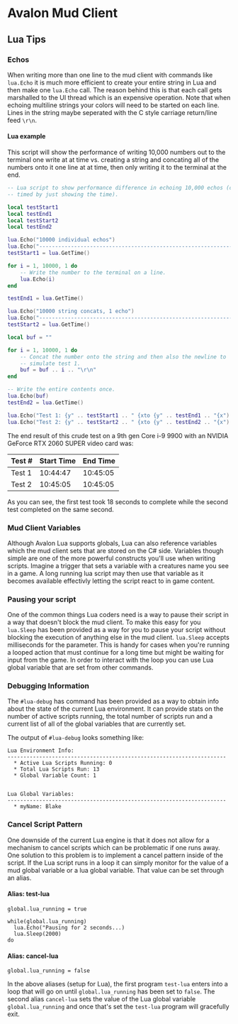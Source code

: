 # Avalon Mud Client

## Lua Tips

### Echos

When writing more than one line to the mud client with commands like `lua.Echo` it is much more efficient to create your
entire string in Lua and then make one `lua.Echo` call.  The reason behind this is that each call gets marshalled to the
UI thread which is an expensive operation.  Note that when echoing multiline strings your colors will need to be started
 on each line.  Lines in the string maybe seperated with the C style carriage return/line feed `\r\n`.

#### Lua example

This script will show the performance of writing 10,000 numbers out to the terminal one write at at time vs. creating
a string and concating all of the numbers onto it one line at at time, then only writing it to the terminal at the end.

```lua
-- Lua script to show performance difference in echoing 10,000 echos (crudely
-- timed by just showing the time).

local testStart1
local testEnd1
local testStart2
local testEnd2

lua.Echo("10000 individual echos")
lua.Echo("--------------------------------------------------------------")
testStart1 = lua.GetTime()

for i = 1, 10000, 1 do
    -- Write the number to the terminal on a line.
    lua.Echo(i)
end

testEnd1 = lua.GetTime()

lua.Echo("10000 string concats, 1 echo")
lua.Echo("--------------------------------------------------------------")
testStart2 = lua.GetTime()

local buf = ""

for i = 1, 10000, 1 do
    -- Concat the number onto the string and then also the newline to
    -- simulate test 1.
    buf = buf .. i .. "\r\n"
end

-- Write the entire contents once.
lua.Echo(buf)
testEnd2 = lua.GetTime()

lua.Echo("Test 1: {y" .. testStart1 .. " {xto {y" .. testEnd1 .. "{x")
lua.Echo("Test 2: {y" .. testStart2 .. " {xto {y" .. testEnd2 .. "{x")
```

The end result of this crude test on a 9th gen Core i-9 9900 with an NVIDIA GeForce RTX 2060 SUPER video card was:

|Test #|Start Time|End Time|
|------|----------|--------|
|Test 1|10:44:47|10:45:05|
|Test 2|10:45:05|10:45:05|

As you can see, the first test took 18 seconds to complete while the second test
completed on the same second.

### Mud Client Variables

Although Avalon Lua supports globals, Lua can also reference variables which the mud client sets that are stored on the
C# side.  Variables though simple are one of the more powerful constructs you'll use when writing scripts.  Imagine a
trigger that sets a variable with a creatures name you see in a game.  A long running lua script may then use that variable
as it becomes available effectivly letting the script react to in game content.

### Pausing your script

One of the common things Lua coders need is a way to pause their script in a way that doesn't block the mud client.  To
make this easy for you `lua.Sleep` has been provided as a way for you to pause your script without blocking the execution
of anything else in the mud client.  `lua.Sleep` accepts milliseconds for the parameter.  This is handy for cases when
you're running a looped action that must continue for a long time but might be waiting for input from the game.  In order
to interact with the loop you can use Lua global variable that are set from other commands.

### Debugging Information

The `#lua-debug` has command has been provided as a way to obtain info about the state of the current Lua environment.  It can provide stats on the number of active scripts running, the total number of scripts run and a current list of all of the global variables that are currently set.

The output of `#lua-debug` looks something like:

```
Lua Environment Info:
---------------------------------------------------------------------
  * Active Lua Scripts Running: 0
  * Total Lua Scripts Run: 13
  * Global Variable Count: 1


Lua Global Variables:
---------------------------------------------------------------------
  * myName: Blake
```

### Cancel Script Pattern

One downside of the current Lua engine is that it does not allow for a mechanism to cancel scripts which can be problematic if one runs away.  One solution to this problem is to implement a cancel pattern inside of the script.  If the Lua script runs in a loop it can simply monitor for the value of a mud global variable or a lua global variable.  That value can be set through an alias.

#### Alias: test-lua
```
global.lua_running = true

while(global.lua_running)
  lua.Echo("Pausing for 2 seconds...)
  lua.Sleep(2000)
do
```

#### Alias: cancel-lua

```
global.lua_running = false
```

In the above aliases (setup for Lua), the first program `test-lua` enters into a loop that will go on until `global.lua_running` has been set to `false`.  The second alias `cancel-lua` sets the value of the Lua global variable `global.lua_running` and once that's set the `test-lua` program will gracefully exit.